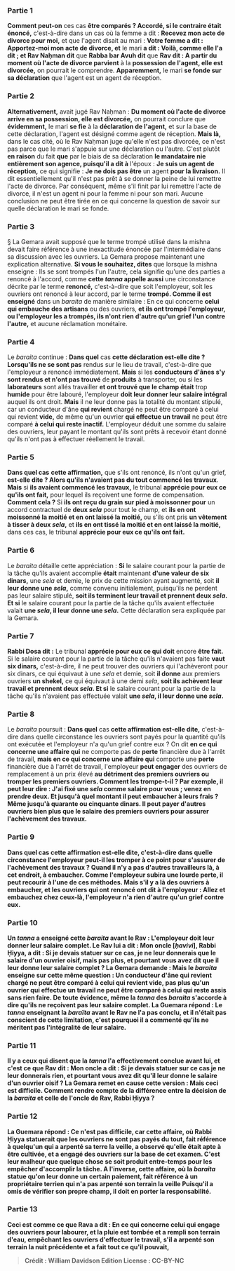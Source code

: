 
### Partie 1
<b>Comment peut-on</b> ces cas <b>être comparés ? Accordé, si le contraire était énoncé,</b> c'est-à-dire dans un cas où la femme a dit : <b>Recevez mon acte de divorce pour moi,</b> et que l'agent disait au mari : <b>Votre femme a dit : Apportez-moi mon acte de divorce, et</b> le mari <b>a dit : Voilà, comme elle l'a dit ; et Rav Naḥman dit</b> que <b>Rabba bar Avuh dit</b> que <b>Rav dit : A partir du moment où l'acte de divorce parvient</b> à la <b>possession de l'agent, elle est divorcée,</b> on pourrait le comprendre. <b>Apparemment,</b> le mari <b>se fonde sur sa déclaration</b> que l'agent est un agent de réception.

### Partie 2
<b>Alternativement,</b> avait jugé Rav Naḥman : <b>Du moment où l'acte de divorce arrive en sa possession, elle est divorcée,</b> on pourrait conclure que <b>évidemment,</b> le mari <b>se fie</b> à la <b>déclaration de l'agent,</b> et sur la base de cette déclaration, l'agent est désigné comme agent de réception. <b>Mais là,</b> dans le cas cité, où le Rav Naḥman juge qu'elle n'est pas divorcée, ce n'est pas parce que le mari s'appuie sur une déclaration ou l'autre. C'est plutôt <b>en raison</b> du fait <b>que</b> par le biais de sa déclaration <b>le mandataire nie entièrement son agence, puisqu'il a dit à</b> l'époux : <b>Je suis un agent de réception,</b> ce qui signifie : <b>Je ne dois pas être</b> un agent <b>pour la livraison.</b> Il dit essentiellement qu'il n'est pas prêt à se donner la peine de lui remettre l'acte de divorce. Par conséquent, même s'il finit par lui remettre l'acte de divorce, il n'est un agent ni pour la femme ni pour son mari. Aucune conclusion ne peut être tirée en ce qui concerne la question de savoir sur quelle déclaration le mari se fonde.

### Partie 3
§ La Gemara avait supposé que le terme trompé utilisé dans la mishna devait faire référence à une inexactitude énoncée par l'intermédiaire dans sa discussion avec les ouvriers. La Gemara propose maintenant une explication alternative. <b>Si vous le souhaitez, dites</b> que lorsque la mishna enseigne : Ils se sont trompés l'un l'autre, cela signifie qu'une des parties a renoncé à l'accord, comme <b>cette <i>tanna</i> appelle aussi</b> une circonstance décrite par le terme <b>renoncé,</b> c'est-à-dire que soit l'employeur, soit les ouvriers ont renoncé à leur accord, par le terme <b>trompé. Comme il est enseigné</b> dans un <i>baraita</i> de manière similaire : En ce qui concerne <b>celui qui embauche des artisans</b> ou des ouvriers, <b>et ils ont trompé l'employeur, ou l'employeur les a trompés, ils n'ont rien d'autre qu'un grief l'un contre l'autre,</b> et aucune réclamation monétaire.

### Partie 4
Le <i>baraita</i> continue : <b>Dans quel</b> cas <b>cette déclaration est-elle dite ? Lorsqu'ils ne se sont pas</b> rendus sur le lieu de travail, c'est-à-dire que l'employeur a renoncé immédiatement. <b>Mais</b> si les <b>conducteurs d'ânes s'y sont rendus et n'ont pas trouvé</b> de <b>produits</b> à transporter, ou si les <b>laborateurs</b> sont allés travailler <b>et ont trouvé que le champ était</b> trop <b>humide</b> pour être labouré, l'employeur <b>doit leur donner leur salaire intégral</b> auquel ils ont droit. <b>Mais</b> il ne leur donne pas la totalité du montant stipulé, car un conducteur d'âne <b>qui revient</b> chargé ne peut être comparé à celui qui revient</b> <b>vide,</b> de même qu'un ouvrier <b>qui effectue un travail</b> ne peut être comparé <b>à celui qui reste inactif.</b> L'employeur déduit une somme du salaire des ouvriers, leur payant le montant qu'ils sont prêts à recevoir étant donné qu'ils n'ont pas à effectuer réellement le travail.

### Partie 5
<b>Dans quel cas</b> <b>cette affirmation,</b> que s'ils ont renoncé, ils n'ont qu'un grief, <b>est-elle dite ? Alors qu'ils n'avaient pas du tout commencé les travaux</b>. <b>Mais</b> si <b>ils avaient commencé les travaux,</b> le tribunal <b>apprécie pour eux ce qu'ils ont fait,</b> pour lequel ils reçoivent une forme de compensation. <b>Comment cela ? </b> Si <b>ils ont reçu du grain sur pied à moissonner pour</b> un accord contractuel de <b>deux <i>sela</i></b> pour tout le champ, et <b>ils en ont moissonné la moitié et en ont laissé la moitié, </b> ou s'ils ont pris <b>un vêtement à tisser à deux <i>sela</i>,</b> et <b>ils en ont tissé la moitié et en ont laissé la moitié,</b> dans ces cas, le tribunal <b>apprécie pour eux ce qu'ils ont fait. </b>

### Partie 6
Le <i>baraita</i> détaille cette appréciation : <b>Si</b> le salaire courant pour la partie de la tâche qu'ils avaient accomplie <b>était</b> maintenant <b>d'une valeur de six dinars,</b> une <i>sela</i> et demie, le prix de cette mission ayant augmenté, soit <b>il leur donne une <i>sela</i>,</b> comme convenu initialement, puisqu'ils ne perdent pas leur salaire stipulé, <b>soit ils terminent leur travail et prennent deux <i>sela</i>. Et si</b> le salaire courant pour la partie de la tâche qu'ils avaient effectuée valait <b>une <i>sela</i>, il leur donne une <i>sela</i>.</b> Cette déclaration sera expliquée par la Gemara.

### Partie 7
<b>Rabbi Dosa dit :</b> Le tribunal <b>apprécie pour eux ce qui doit</b> encore <b>être fait.</b> Si le salaire courant pour la partie de la tâche qu'ils n'avaient pas faite <b>vaut six dinars,</b> c'est-à-dire, il ne peut trouver des ouvriers qui l'achèveront pour six dinars, ce qui équivaut à une <i>sela</i> et demie, soit <b>il donne</b> aux premiers ouvriers <b>un shekel,</b> ce qui équivaut à une demi <i>sela</i>, <b>soit ils achèvent leur travail et prennent deux <i>sela</i>. Et si</b> le salaire courant pour la partie de la tâche qu'ils n'avaient pas effectuée valait <b>une <i>sela</i>, il leur donne une <i>sela</i>.</b>

### Partie 8
Le <i>baraita</i> poursuit : <b>Dans quel</b> cas <b>cette affirmation est-elle dite,</b> c'est-à-dire dans quelle circonstance les ouvriers sont payés pour la quantité qu'ils ont exécutée et l'employeur n'a qu'un grief contre eux ? On dit <b>en ce qui concerne une affaire qui</b> ne comporte pas de <b>perte</b> financière due à l'arrêt de travail, <b>mais en ce qui concerne une affaire qui</b> comporte une <b>perte</b> financière due à l'arrêt de travail, l'employeur <b>peut engager</b> des ouvriers de remplacement à un prix élevé <b>au détriment des premiers ouvriers <b>ou tromper</b> les premiers ouvriers. <b>Comment les trompe-t-il ?</b> Par exemple, <b>il</b> peut <b>leur dire : J'ai fixé une <i>sela</i></b> comme salaire <b>pour vous ; venez en prendre deux. Et jusqu'à quel</b> montant <b>il peut embaucher à leurs</b> frais ? Même <b>jusqu'à quarante ou cinquante dinars.</b> Il peut payer d'autres ouvriers bien plus que le salaire des premiers ouvriers pour assurer l'achèvement des travaux.

### Partie 9
<b>Dans quel</b> cas <b>cette affirmation est-elle dite,</b> c'est-à-dire dans quelle circonstance l'employeur peut-il les tromper à ce point pour s'assurer de l'achèvement des travaux ? <b>Quand il n'y a pas</b> d'autres <b>travailleurs là,</b> à cet endroit, <b>à embaucher.</b> Comme l'employeur subira une lourde perte, il peut recourir à l'une de ces méthodes. <b>Mais s'il y a là des ouvriers à embaucher, et</b> les ouvriers qui ont renoncé <b>ont dit</b> à l'employeur : <b>Allez et embauchez chez ceux-là,</b> l'employeur <b>n'a rien d'autre qu'un grief contre eux.</b>

### Partie 10
<b>Un <i>tanna</i> a enseigné</b> cette <i>baraita</i> <b>avant le Rav :</b> L'employeur <b>doit leur donner leur salaire complet.</b> Le Rav <b>lui a dit : Mon oncle [<i>ḥavivi</i>],</b> Rabbi Ḥiyya, <b>a dit : Si je devais</b> statuer sur ce cas, <b>je ne leur donnerais que</b> le salaire <b>d'un ouvrier oisif,</b> mais pas plus, <b>et</b> pourtant <b>vous avez dit</b> que <b>il leur donne leur salaire complet ?</b> La Gemara demande : <b>Mais</b> le <i>baraita</i> <b>enseigne sur cette</b> même question : Un conducteur d'âne <b>qui revient</b> <b>chargé ne peut être comparé à celui qui revient</b> <b>vide,</b> pas plus qu'un ouvrier <b>qui effectue un travail</b> ne peut être comparé <b>à celui qui reste assis sans rien faire.</b> De toute évidence, même la <i>tanna</i> des <i>baraita</i> s'accorde à dire qu'ils ne reçoivent pas leur salaire complet. La Guemara répond : Le <i>tanna</i> enseignant la <i>baraïta</i> <b>avant le Rav ne l'a pas conclu,</b> et il n'était pas conscient de cette limitation, c'est pourquoi il a commenté qu'ils ne méritent pas l'intégralité de leur salaire.

### Partie 11
<b>Il y a</b> ceux <b>qui disent</b> que la <i>tanna</i> l'a effectivement <b>conclue avant lui, et c'est ce que</b> Rav <b>dit : Mon oncle a dit : Si je devais</b> statuer sur ce cas <b>je ne leur donnerais rien, et</b> pourtant <b>vous avez dit</b> qu'il leur donne le salaire <b>d'un ouvrier oisif ?</b> La Gemara remet en cause cette version : <b>Mais ceci</b> est <b>difficile.</b> Comment rendre compte de la différence entre la décision de la <i>baraita</i> et celle de l'oncle de Rav, Rabbi Ḥiyya ?

### Partie 12
La Guemara répond : Ce n'est <b>pas difficile,</b> car <b>cette affaire</b>, où Rabbi Ḥiyya statuerait que les ouvriers ne sont pas payés du tout, fait référence à quelqu'un <b>qui a arpenté sa terre la veille,</b> a observé qu'elle était apte à être cultivée, et a engagé des ouvriers sur la base de cet examen. C'est leur malheur que quelque chose se soit produit entre-temps pour les empêcher d'accomplir la tâche. A l'inverse, <b>cette</b> affaire, où la <i>baraita</i> statue qu'on leur donne un certain paiement, fait référence à un propriétaire terrien <b>qui n'a pas arpenté son terrain la veille</b> Puisqu'il a omis de vérifier son propre champ, il doit en porter la responsabilité.

### Partie 13
Ceci <b>est comme ce que Rava a dit :</b> En ce qui concerne <b>celui qui engage des ouvriers pour labourer, et la pluie est tombée et a rempli</b> son terrain d'<b>eau,</b> empêchant les ouvriers d'effectuer le travail, <b>s'il a arpenté son terrain la nuit précédente</b> et a fait tout ce qu'il pouvait,

>Crédit : William Davidson Edition
>License : CC-BY-NC
